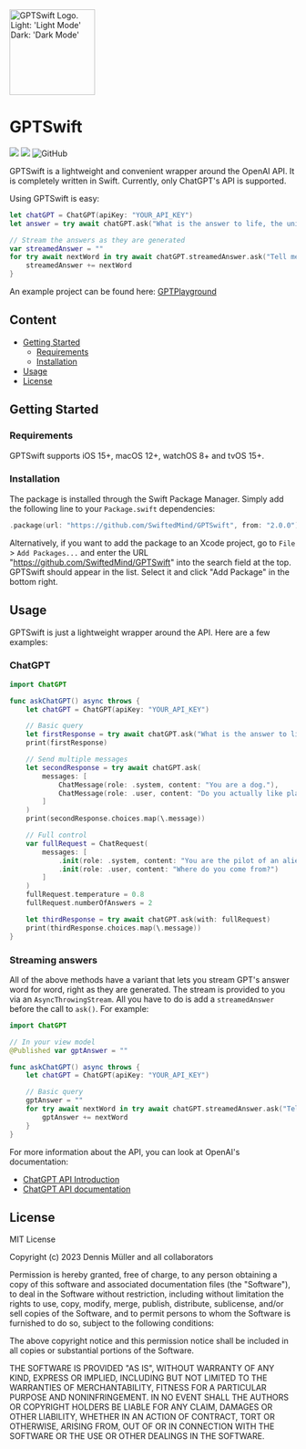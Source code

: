 <picture>
  <source width="150px" media="(prefers-color-scheme: dark)" srcset="https://user-images.githubusercontent.com/7083109/226196409-dc77e5ef-4036-482f-93f1-6f83b800b088.png">
  <img width="150px" alt="GPTSwift Logo. Light: 'Light Mode' Dark: 'Dark Mode'" srchttps://user-images.githubusercontent.com/7083109/226196411-2913b92f-e993-4ad2-8da9-79ac63f237b3.png">
</picture>

# GPTSwift
[![](https://img.shields.io/endpoint?url=https%3A%2F%2Fswiftpackageindex.com%2Fapi%2Fpackages%2FSwiftedMind%2FGPTSwift%2Fbadge%3Ftype%3Dswift-versions)](https://swiftpackageindex.com/SwiftedMind/GPTSwift)
[![](https://img.shields.io/endpoint?url=https%3A%2F%2Fswiftpackageindex.com%2Fapi%2Fpackages%2FSwiftedMind%2FGPTSwift%2Fbadge%3Ftype%3Dplatforms)](https://swiftpackageindex.com/SwiftedMind/GPTSwift)
![GitHub](https://img.shields.io/github/license/SwiftedMind/GPTSwift)

GPTSwift is a lightweight and convenient wrapper around the OpenAI API. It is completely written in Swift. Currently, only ChatGPT's API is supported.

Using GPTSwift is easy:

```swift
let chatGPT = ChatGPT(apiKey: "YOUR_API_KEY")
let answer = try await chatGPT.ask("What is the answer to life, the universe and everything in it?")

// Stream the answers as they are generated
var streamedAnswer = ""
for try await nextWord in try await chatGPT.streamedAnswer.ask("Tell me a story about birds") {
    streamedAnswer += nextWord
}
```

An example project can be found here: [GPTPlayground](https://github.com/SwiftedMind/GPTPlayground/tree/main)

## Content

- [Getting Started](#getting-started)
  - [Requirements](#requirements)
  - [Installation](#installation)
- [Usage](#usage)
- [License](#license)

## Getting Started

### Requirements

GPTSwift supports iOS 15+, macOS 12+, watchOS 8+ and tvOS 15+.

### Installation

The package is installed through the Swift Package Manager. Simply add the following line to your `Package.swift` dependencies:

```swift
.package(url: "https://github.com/SwiftedMind/GPTSwift", from: "2.0.0")
```

Alternatively, if you want to add the package to an Xcode project, go to `File` > `Add Packages...` and enter the URL "https://github.com/SwiftedMind/GPTSwift" into the search field at the top. GPTSwift should appear in the list. Select it and click "Add Package" in the bottom right.

## Usage

GPTSwift is just a lightweight wrapper around the API. Here are a few examples:
### ChatGPT

```swift
import ChatGPT

func askChatGPT() async throws {
    let chatGPT = ChatGPT(apiKey: "YOUR_API_KEY")

    // Basic query
    let firstResponse = try await chatGPT.ask("What is the answer to life, the universe and everything in it?")
    print(firstResponse)

    // Send multiple messages
    let secondResponse = try await chatGPT.ask(
        messages: [
            ChatMessage(role: .system, content: "You are a dog."),
            ChatMessage(role: .user, content: "Do you actually like playing fetch?")
        ]
    )
    print(secondResponse.choices.map(\.message))

    // Full control
    var fullRequest = ChatRequest(
        messages: [
            .init(role: .system, content: "You are the pilot of an alien UFO. Be creative."),
            .init(role: .user, content: "Where do you come from?")
        ]
    )
    fullRequest.temperature = 0.8
    fullRequest.numberOfAnswers = 2

    let thirdResponse = try await chatGPT.ask(with: fullRequest)
    print(thirdResponse.choices.map(\.message))
}
```

### Streaming answers

All of the above methods have a variant that lets you stream GPT's answer word for word, right as they are generated. The stream is provided to you via an `AsyncThrowingStream`. All you have to do is add a `streamedAnswer` before the call to `ask()`. For example:

```swift
import ChatGPT

// In your view model
@Published var gptAnswer = ""

func askChatGPT() async throws {
    let chatGPT = ChatGPT(apiKey: "YOUR_API_KEY")

    // Basic query
    gptAnswer = ""
    for try await nextWord in try await chatGPT.streamedAnswer.ask("Tell me a funny story about birds") {
        gptAnswer += nextWord
    }
}
```

For more information about the API, you can look at OpenAI's documentation:
- [ChatGPT API Introduction](https://platform.openai.com/docs/guides/chat/chat-completions-beta)
- [ChatGPT API documentation](https://platform.openai.com/docs/api-reference/chat/create)

## License

MIT License

Copyright (c) 2023 Dennis Müller and all collaborators

Permission is hereby granted, free of charge, to any person obtaining a copy of this software and associated documentation files (the "Software"), to deal in the Software without restriction, including without limitation the rights to use, copy, modify, merge, publish, distribute, sublicense, and/or sell copies of the Software, and to permit persons to whom the Software is furnished to do so, subject to the following conditions:

The above copyright notice and this permission notice shall be included in all copies or substantial portions of the Software.

THE SOFTWARE IS PROVIDED "AS IS", WITHOUT WARRANTY OF ANY KIND, EXPRESS OR IMPLIED, INCLUDING BUT NOT LIMITED TO THE WARRANTIES OF MERCHANTABILITY, FITNESS FOR A PARTICULAR PURPOSE AND NONINFRINGEMENT. IN NO EVENT SHALL THE AUTHORS OR COPYRIGHT HOLDERS BE LIABLE FOR ANY CLAIM, DAMAGES OR OTHER LIABILITY, WHETHER IN AN ACTION OF CONTRACT, TORT OR OTHERWISE, ARISING FROM, OUT OF OR IN CONNECTION WITH THE SOFTWARE OR THE USE OR OTHER DEALINGS IN THE SOFTWARE.
